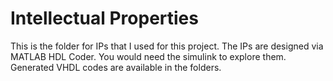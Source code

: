 # Intellectual Properties

This is the folder for IPs that I used for this project. The IPs are designed via MATLAB HDL Coder. You would need the simulink to explore them. Generated VHDL codes are available in the folders.
